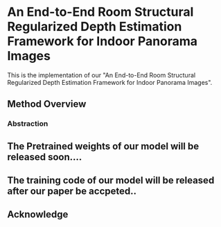 # An End-to-End Room Structural Regularized Depth Estimation Framework for Indoor Panorama Images

This is the implementation of our "An End-to-End Room Structural Regularized Depth Estimation Framework for Indoor Panorama Images".


## Method Overview




### Abstraction


## The Pretrained weights of our model will be released soon....



## The training code of our model will be released after our paper be accpeted..

## Acknowledge
